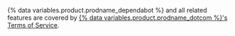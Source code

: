 {% data variables.product.prodname_dependabot %} and all related features are covered by [{% data variables.product.prodname_dotcom %}'s Terms of Service](/github/site-policy/github-terms-of-service).